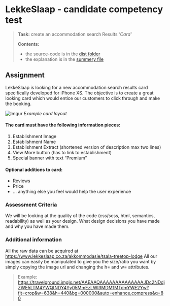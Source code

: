 # LekkeSlaap - candidate competency test
> **Task:** create an accommodation search Results *'Card'*
>
> **Contents:** 
> - the source-code is in the [dist folder](/lekrtest/dist/)
> - the explanation is in the [summery file](/lekrtest/summery.md)

## Assignment
LekkeSlaap is looking for a new accommodation search results card specifically developed for iPhone XS. 
The objective is to create a great looking card which would entice our customers to click through and make the booking. 

![Imgur](https://i.imgur.com/B5bPsgQ.jpg)
*Example card layout*

#### The card must have the following information pieces:
1. Establishment Image
2. Establishment Name
3. Establishment Extract (shortened version of description max two lines)
4. View More button (has to link to establishment)
5. Special banner with text “Premium”

#### Optional additions to card:
- Reviews
- Price
- … anything else you feel would help the user experience

### Assessment Criteria
We will be looking at the quality of the code (css/scss, html, semantics, readability) as well as your design. 
What design decisions you have made and why you have made them. 

### Additional information
All the raw data can be acquired at https://www.lekkeslaap.co.za/akkommodasie/tsala-treetop-lodge
All our images can easily be manipulated to give you the size/ratio you want by simply copying the image url and changing the h= and w= attributes. 
>Example: 
>https://travelground.imgix.net/AAEAAQAAAAAAAAAAAAAAJDc2NDdjZWE5LTM4YWQtNDY4Yy05MmEzLWI3MDM1MTdmYWE2Yw?fit=crop&w=638&h=440&bg=000000&auto=enhance,compress&q=80



